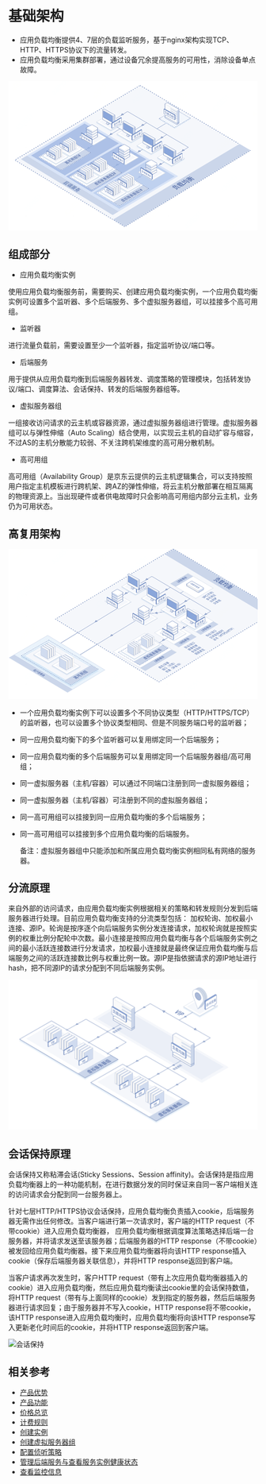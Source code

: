 # 基础架构

- 应用负载均衡提供4、7层的负载监听服务，基于nginx架构实现TCP、HTTP、HTTPS协议下的流量转发。
- 应用负载均衡采用集群部署，通过设备冗余提高服务的可用性，消除设备单点故障。

![应用负载均衡基础架构](../../../../image/Networking/ALB/ALB-002.png)

## 组成部分

- 应用负载均衡实例

使用应用负载均衡服务前，需要购买、创建应用负载均衡实例，一个应用负载均衡实例可设置多个监听器、多个后端服务、多个虚拟服务器组，可以挂接多个高可用组。

- 监听器

进行流量负载前，需要设置至少一个监听器，指定监听协议/端口等。

- 后端服务

用于提供从应用负载均衡到后端服务器转发、调度策略的管理模块，包括转发协议/端口、调度算法、会话保持、转发的后端服务器组等。

- 虚拟服务器组

一组接收访问请求的云主机或容器资源，通过虚拟服务器组进行管理。虚拟服务器组可以与弹性伸缩（Auto Scaling）结合使用，以实现云主机的自动扩容与缩容，不过AS的主机分散能力较弱、不关注跨机架维度的高可用分散机制。

- 高可用组

高可用组（Availability Group）是京东云提供的云主机逻辑集合，可以支持按照用户指定主机模板进行跨机架、跨AZ的弹性伸缩，将云主机分散部署在相互隔离的物理资源上。当出现硬件或者供电故障时只会影响高可用组内部分云主机，业务仍为可用状态。

## 高复用架构

![高复用架构](../../../../image/Networking/ALB/ALB-003.png)

- 一个应用负载均衡实例下可以设置多个不同协议类型（HTTP/HTTPS/TCP）的监听器，也可以设置多个协议类型相同、但是不同服务端口号的监听器；

- 同一应用负载均衡下的多个监听器可以复用绑定同一个后端服务；

- 同一应用负载均衡的多个后端服务可以复用绑定同一个后端服务器组/高可用组；

- 同一虚拟服务器（主机/容器）可以通过不同端口注册到同一虚拟服务器组；

- 同一虚拟服务器（主机/容器）可注册到不同的虚拟服务器组；

- 同一高可用组可以挂接到同一应用负载均衡的多个后端服务；

- 同一高可用组可以挂接到多个应用负载均衡的后端服务。

	备注：虚拟服务器组中只能添加和所属应用负载均衡实例相同私有网络的服务器。

## 分流原理

来自外部的访问请求，由应用负载均衡实例根据相关的策略和转发规则分发到后端服务器进行处理。目前应用负载均衡支持的分流类型包括： 加权轮询、加权最小连接、源IP。轮询是按序逐个向后端服务实例分发连接请求，加权轮询就是按照实例的权重比例分配轮中次数。最小连接是按照应用负载均衡与各个后端服务实例之间的最小活跃连接数进行分发请求，加权最小连接就是最终保证应用负载均衡与后端服务之间的活跃连接数比例与权重比例一致。源IP是指依据请求的源IP地址进行hash，把不同源IP的请求分配到不同后端服务实例。

![分流原理](../../../../image/Networking/ALB/ALB-043.png)

## 会话保持原理

会话保持又称粘滞会话(Sticky Sessions、Session affinity)。会话保持是指应用负载均衡器上的一种功能机制，在进行数据分发的同时保证来自同一客户端相关连的访问请求会分配到同一台服务器上。

针对七层HTTP/HTTPS协议会话保持，应用负载均衡负责插入cookie，后端服务器无需作出任何修改。当客户端进行第一次请求时，客户端的HTTP request（不带cookie）进入应用负载均衡器， 应用负载均衡根据调度算法策略选择后端一台服务器，并将请求发送至该服务器；后端服务器的HTTP response（不带cookie）被发回给应用负载均衡器。接下来应用负载均衡器将向该HTTP response插入cookie（保存后端服务器关联信息），并将HTTP response返回到客户端。

当客户请求再次发生时，客户HTTP request（带有上次应用负载均衡器插入的cookie）进入应用负载均衡，然后应用负载均衡读出cookie里的会话保持数值，将HTTP request（带有与上面同样的cookie）发到指定的服务器，然后后端服务器进行请求回复；由于服务器并不写入cookie，HTTP response将不带cookie，该HTTP response进入应用负载均衡时，应用负载均衡将向该HTTP response写入更新老化时间后的cookie，并将HTTP response返回到客户端。

![会话保持](../../../../image/Networking/ALB/ALB-044.png)

## 相关参考

- [产品优势](../Introduction/Benefits.md)
- [产品功能](../Introduction/Functions.md)
- [价格总览](../Pricing/Price-Overview.md)
- [计费规则](../Pricing/Billing-Rules.md)
- [创建实例](../Getting-Started/Create-Instance.md)
- [创建虚拟服务器组](../Operation-Guide/TargetGroup-Management.md)
- [配置侦听策略](../Operation-Guide/Listener-Management.md)
- [管理后端服务与查看服务实例健康状态](../Operation-Guide/Backend-Management.md)
- [查看监控信息](../Operation-Guide/Monitoring.md)



